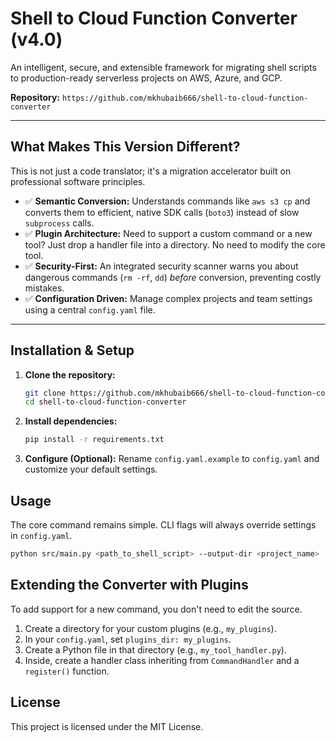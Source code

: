# Shell to Cloud Function Converter (v4.0)

An intelligent, secure, and extensible framework for migrating shell scripts to production-ready serverless projects on AWS, Azure, and GCP.

**Repository:** `https://github.com/mkhubaib666/shell-to-cloud-function-converter`

---

## What Makes This Version Different?

This is not just a code translator; it's a migration accelerator built on professional software principles.

-   ✅ **Semantic Conversion:** Understands commands like `aws s3 cp` and converts them to efficient, native SDK calls (`boto3`) instead of slow `subprocess` calls.
-   ✅ **Plugin Architecture:** Need to support a custom command or a new tool? Just drop a handler file into a directory. No need to modify the core tool.
-   ✅ **Security-First:** An integrated security scanner warns you about dangerous commands (`rm -rf`, `dd`) *before* conversion, preventing costly mistakes.
-   ✅ **Configuration Driven:** Manage complex projects and team settings using a central `config.yaml` file.

---

## Installation & Setup

1.  **Clone the repository:**
    ```bash
    git clone https://github.com/mkhubaib666/shell-to-cloud-function-converter.git
    cd shell-to-cloud-function-converter
    ```

2.  **Install dependencies:**
    ```bash
    pip install -r requirements.txt
    ```

3.  **Configure (Optional):**
    Rename `config.yaml.example` to `config.yaml` and customize your default settings.

## Usage

The core command remains simple. CLI flags will always override settings in `config.yaml`.

```bash
python src/main.py <path_to_shell_script> --output-dir <project_name>
```

## Extending the Converter with Plugins

To add support for a new command, you don't need to edit the source.

1.  Create a directory for your custom plugins (e.g., `my_plugins`).
2.  In your `config.yaml`, set `plugins_dir: my_plugins`.
3.  Create a Python file in that directory (e.g., `my_tool_handler.py`).
4.  Inside, create a handler class inheriting from `CommandHandler` and a `register()` function.

## License

This project is licensed under the MIT License.